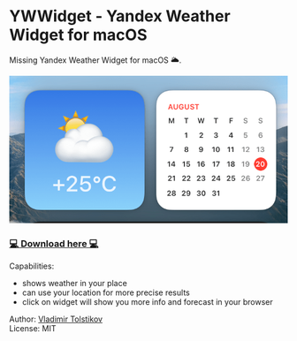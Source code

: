 #  YWWidget - Yandex Weather Widget for macOS

Missing Yandex Weather Widget for macOS 🌥.

![screenshot](./screenshot.png)

### [💻 Download here 💻](https://github.com/bobrosoft/macos-yandex-weather-widget/releases)

Capabilities:
- shows weather in your place
- can use your location for more precise results
- click on widget will show you more info and forecast in your browser

Author: [Vladimir Tolstikov](https://bobrosoft.com)  
License: MIT
